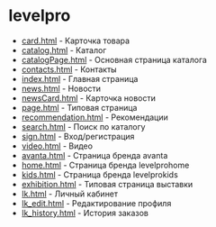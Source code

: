 # levelpro

- [card.html](https://iv-tsim.ru/levelpro/card.html) - Карточка товара
- [catalog.html](https://iv-tsim.ru/levelpro/catalog.html) - Каталог
- [catalogPage.html](https://iv-tsim.ru/levelpro/catalogPage.html) - Основная страница каталога
- [contacts.html](https://iv-tsim.ru/levelpro/contacts.html) - Контакты
- [index.html](https://iv-tsim.ru/levelpro/index.html) - Главная страница
- [news.html](https://iv-tsim.ru/levelpro/news.html) - Новости
- [newsCard.html](https://iv-tsim.ru/levelpro/newsCard.html) - Карточка новости
- [page.html](https://iv-tsim.ru/levelpro/page.html) - Типовая страница
- [recommendation.html](https://iv-tsim.ru/levelpro/recommendation.html) - Рекомендации
- [search.html](https://iv-tsim.ru/levelpro/search.html) - Поиск по каталогу
- [sign.html](https://iv-tsim.ru/levelpro/sign.html) - Вход/регистрация
- [video.html](https://iv-tsim.ru/levelpro/video.html) - Видео
- [avanta.html](https://iv-tsim.ru/levelpro/avanta.html) - Страница бренда avanta
- [home.html](https://iv-tsim.ru/levelpro/home.html) - Страница бренда levelprohome
- [kids.html](https://iv-tsim.ru/levelpro/kids.html) - Страница бренда levelprokids
- [exhibition.html](https://iv-tsim.ru/levelpro/exhibition.html) - Типовая страница выставки
- [lk.html](https://iv-tsim.ru/levelpro/lk.html) - Личный кабинет
- [lk_edit.html](https://iv-tsim.ru/levelpro/lk_edit.html) - Редактирование профиля
- [lk_history.html](https://iv-tsim.ru/levelpro/lk_history.html) - История заказов
